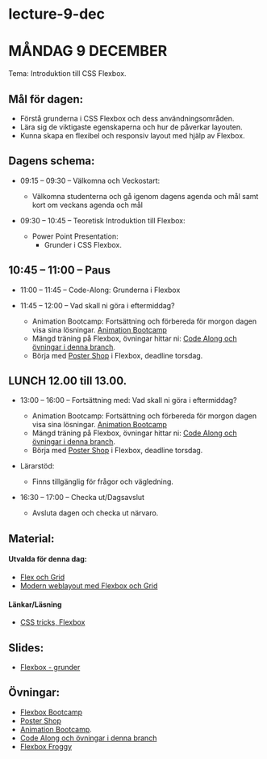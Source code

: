 # lecture-9-dec
 
# MÅNDAG 9 DECEMBER
Tema: Introduktion till CSS Flexbox.

## Mål för dagen: 
- Förstå grunderna i CSS Flexbox och dess användningsområden.
- Lära sig de viktigaste egenskaperna och hur de påverkar layouten.
- Kunna skapa en flexibel och responsiv layout med hjälp av Flexbox.

## Dagens schema:

* 09:15 – 09:30 – Välkomna och Veckostart:
  - Välkomna studenterna och gå igenom dagens agenda och mål samt kort om veckans agenda och mål

* 09:30 – 10:45 – Teoretisk Introduktion till Flexbox:
  * Power Point Presentation:
    - Grunder i CSS Flexbox.
     
 ## 10:45 – 11:00 – Paus

* 11:00 – 11:45 – Code-Along: Grunderna i Flexbox

 * 11:45 – 12:00 – Vad skall ni göra i eftermiddag?
    - Animation Bootcamp: Fortsättning och förbereda för morgon dagen visa sina lösningar. [Animation Bootcamp](https://github.com/Lexicon-frontend-2024-2025/animation-bootcamp)
    - Mängd träning på Flexbox, övningar hittar ni: [Code Along och övningar i denna branch](https://github.com/Lexicon-frontend-2024-2025/lecture-9-dec/tree/codeAlong-flexbox).
    - Börja med [Poster Shop](https://github.com/Lexicon-frontend-2024-2025/poster-shop) i Flexbox, deadline torsdag.

## LUNCH 12.00 till 13.00.

* 13:00 – 16:00 – Fortsättning med: Vad skall ni göra i eftermiddag?
    - Animation Bootcamp: Fortsättning och förbereda för morgon dagen visa sina lösningar. [Animation Bootcamp](https://github.com/Lexicon-frontend-2024-2025/animation-bootcamp)
    - Mängd träning på Flexbox, övningar hittar ni: [Code Along och övningar i denna branch](https://github.com/Lexicon-frontend-2024-2025/lecture-9-dec/tree/codeAlong-flexbox).
    - Börja med [Poster Shop](https://github.com/Lexicon-frontend-2024-2025/poster-shop) i Flexbox, deadline torsdag.
      
 * Lärarstöd:
   - Finns tillgänglig för frågor och vägledning.

* 16:30 – 17:00 – Checka ut/Dagsavslut
  - Avsluta dagen och checka ut närvaro.


## Material:

#### Utvalda för denna dag:
* [Flex och Grid](https://app.pluralsight.com/ilx/video-courses/8931e14f-58e5-4a59-b8c1-d8d1ddfd3ba8/d2a4ec94-25d5-477c-8236-9060e8a41486/b01972be-21c7-4258-ab7b-fdfac3d0414b)
* [Modern weblayout med Flexbox och Grid](https://app.pluralsight.com/library/courses/modern-web-layout-flexbox-css-grid/table-of-contents)


#### Länkar/Läsning
* [CSS tricks, Flexbox](https://css-tricks.com/snippets/css/a-guide-to-flexbox/)


## Slides:
* [Flexbox - grunder](https://docs.google.com/presentation/d/1GGCqaeKRbkBI1ttC4JbrJ3pZbVvVhauoaF80y8cBcNo/edit#slide=id.p)


## Övningar: 
* [Flexbox Bootcamp](https://github.com/Lexicon-frontend-2024-2025/flexbox-bootcamp/)
* [Poster Shop](https://github.com/Lexicon-frontend-2024-2025/poster-shop)
* [Animation Bootcamp](https://github.com/Lexicon-frontend-2024-2025/animation-bootcamp).
* [Code Along och övningar i denna branch](https://github.com/Lexicon-frontend-2024-2025/lecture-9-dec/tree/codeAlong-flexbox)
* [Flexbox Froggy](https://flexboxfroggy.com/#sv)



